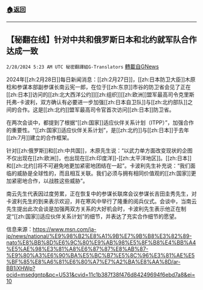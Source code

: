 ###  [:house:返回](README.md)
---


## 【秘翻在线】针对中共和俄罗斯日本和北约就军队合作达成一致
`2/28/2024 5:23 AM UTC 秘密翻譯組G-Translators` [轉載自GNews](https://gnews.org/articles/2348352)

2024年[[zh:2月28日]]每日新闻消息：[[zh:2月27日]]，[[zh:日本防卫大臣]]木原稔和参谋本部副参谋长南云宪一郎，在位于[[zh:东京]]市谷的防卫省会见了正在[[zh:日本]]访问的[[zh:北大西洋公约]][[zh:组织]][[zh:欧洲]]盟军最高司令克里斯托弗-卡波利，双方确认有必要进一步加强[[zh:日本自卫队]]与[[zh:北约部队]]之间的合作。这是[[zh:北约]]盟军最高司令官首次访问[[zh:日本]]防卫省。

在两次会谈中，都提到了根据“[[zh:国家]]适应伙伴关系计划（ITPP）”，加强合作的重要性。“[[zh:国家]]适应伙伴关系计划”，是[[zh:北约]]与[[zh:日本]]于去年[[zh:7月]]建立的合作框架。

针对[[zh:俄罗斯]]和[[zh:中共国]]，木原先生说：“以武力单方面改变现状的企图不仅出现在[[zh:欧洲]]，也出现在[[zh:印度洋]]\-[[zh:太平洋地区]]。[[zh:日本]]和[[zh:北约]]将不可避免地更加紧密地团结在一起”。卡波利先生补充说：“我们面临的威胁是全球性的，而且相互关联。我们必须与拥有相同价值观的[[zh:国家]]更加紧密地合作，以战胜这些威胁”。

南云先生代表因过度劳累，正在恢复中的参谋长联席会议参谋长吉田圭秀先生，对卡波利先生的到来表示欢迎，并在寒风中举行了隆重的阅兵仪式。会谈中，当南云先生提出此次会谈是加强两双方关系的大好机会时，卡波利先生表示他正在制定“[[zh:国家]]适应伙伴关系计划”的细节，并表达了充实合作细节的愿望。

信息来源：https://www.msn.com/ja-jp/news/national/%E9%98%B2%E8%A1%9B%E7%9B%B8%E3%82%89-nato%E8%BB%8D%E6%9C%80%E9%AB%98%E5%8F%B8%E4%BB%A4%E5%AE%98%E3%81%A8%E6%87%87%E8%AB%87-%E9%80%A3%E6%90%BA%E5%BC%B7%E5%8C%96%E3%81%AE%E5%BF%85%E8%A6%81%E6%80%A7%E7%A2%BA%E8%AA%8D/ar-BB1iXHWp?ocid=msedgntp&pc=U531&cvid=11c1b387f38f476d84249694f6ebd7a8&ei=10
